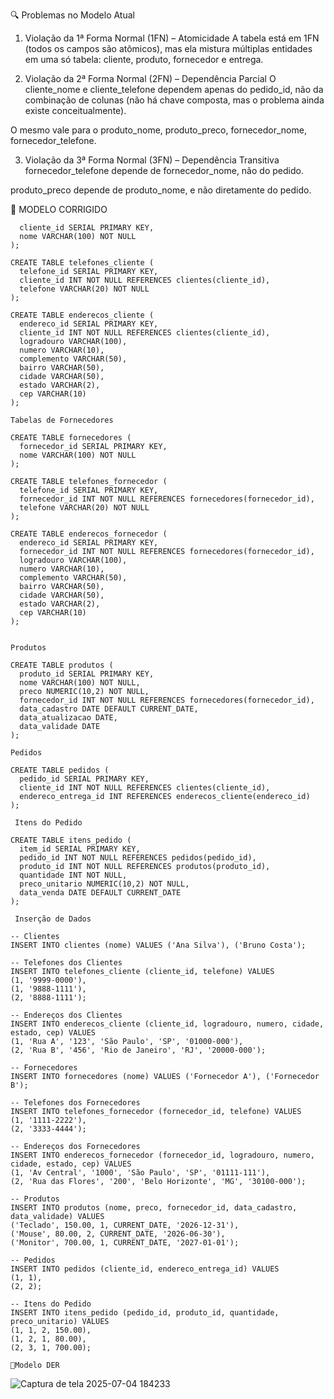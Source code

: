 
🔍 Problemas no Modelo Atual
1. Violação da 1ª Forma Normal (1FN) – Atomicidade
A tabela está em 1FN (todos os campos são atômicos), mas ela mistura múltiplas entidades em uma só tabela: cliente, produto, fornecedor e entrega.

2. Violação da 2ª Forma Normal (2FN) – Dependência Parcial
O cliente_nome e cliente_telefone dependem apenas do pedido_id, não da combinação de colunas (não há chave composta, mas o problema ainda existe conceitualmente).

O mesmo vale para o produto_nome, produto_preco, fornecedor_nome, fornecedor_telefone.

3. Violação da 3ª Forma Normal (3FN) – Dependência Transitiva
fornecedor_telefone depende de fornecedor_nome, não do pedido.

produto_preco depende de produto_nome, e não diretamente do pedido.

📁 MODELO CORRIGIDO

```sqlCREATE TABLE clientes (
  cliente_id SERIAL PRIMARY KEY,
  nome VARCHAR(100) NOT NULL
);

CREATE TABLE telefones_cliente (
  telefone_id SERIAL PRIMARY KEY,
  cliente_id INT NOT NULL REFERENCES clientes(cliente_id),
  telefone VARCHAR(20) NOT NULL
);

CREATE TABLE enderecos_cliente (
  endereco_id SERIAL PRIMARY KEY,
  cliente_id INT NOT NULL REFERENCES clientes(cliente_id),
  logradouro VARCHAR(100),
  numero VARCHAR(10),
  complemento VARCHAR(50),
  bairro VARCHAR(50),
  cidade VARCHAR(50),
  estado VARCHAR(2),
  cep VARCHAR(10)
);

Tabelas de Fornecedores

CREATE TABLE fornecedores (
  fornecedor_id SERIAL PRIMARY KEY,
  nome VARCHAR(100) NOT NULL
);

CREATE TABLE telefones_fornecedor (
  telefone_id SERIAL PRIMARY KEY,
  fornecedor_id INT NOT NULL REFERENCES fornecedores(fornecedor_id),
  telefone VARCHAR(20) NOT NULL
);

CREATE TABLE enderecos_fornecedor (
  endereco_id SERIAL PRIMARY KEY,
  fornecedor_id INT NOT NULL REFERENCES fornecedores(fornecedor_id),
  logradouro VARCHAR(100),
  numero VARCHAR(10),
  complemento VARCHAR(50),
  bairro VARCHAR(50),
  cidade VARCHAR(50),
  estado VARCHAR(2),
  cep VARCHAR(10)
);


Produtos

CREATE TABLE produtos (
  produto_id SERIAL PRIMARY KEY,
  nome VARCHAR(100) NOT NULL,
  preco NUMERIC(10,2) NOT NULL,
  fornecedor_id INT NOT NULL REFERENCES fornecedores(fornecedor_id),
  data_cadastro DATE DEFAULT CURRENT_DATE,
  data_atualizacao DATE,
  data_validade DATE
);

Pedidos

CREATE TABLE pedidos (
  pedido_id SERIAL PRIMARY KEY,
  cliente_id INT NOT NULL REFERENCES clientes(cliente_id),
  endereco_entrega_id INT REFERENCES enderecos_cliente(endereco_id)
);

 Itens do Pedido

CREATE TABLE itens_pedido (
  item_id SERIAL PRIMARY KEY,
  pedido_id INT NOT NULL REFERENCES pedidos(pedido_id),
  produto_id INT NOT NULL REFERENCES produtos(produto_id),
  quantidade INT NOT NULL,
  preco_unitario NUMERIC(10,2) NOT NULL,
  data_venda DATE DEFAULT CURRENT_DATE
);

 Inserção de Dados

-- Clientes
INSERT INTO clientes (nome) VALUES ('Ana Silva'), ('Bruno Costa');

-- Telefones dos Clientes
INSERT INTO telefones_cliente (cliente_id, telefone) VALUES
(1, '9999-0000'),
(1, '9888-1111'),
(2, '8888-1111');

-- Endereços dos Clientes
INSERT INTO enderecos_cliente (cliente_id, logradouro, numero, cidade, estado, cep) VALUES
(1, 'Rua A', '123', 'São Paulo', 'SP', '01000-000'),
(2, 'Rua B', '456', 'Rio de Janeiro', 'RJ', '20000-000');

-- Fornecedores
INSERT INTO fornecedores (nome) VALUES ('Fornecedor A'), ('Fornecedor B');

-- Telefones dos Fornecedores
INSERT INTO telefones_fornecedor (fornecedor_id, telefone) VALUES
(1, '1111-2222'),
(2, '3333-4444');

-- Endereços dos Fornecedores
INSERT INTO enderecos_fornecedor (fornecedor_id, logradouro, numero, cidade, estado, cep) VALUES
(1, 'Av Central', '1000', 'São Paulo', 'SP', '01111-111'),
(2, 'Rua das Flores', '200', 'Belo Horizonte', 'MG', '30100-000');

-- Produtos
INSERT INTO produtos (nome, preco, fornecedor_id, data_cadastro, data_validade) VALUES
('Teclado', 150.00, 1, CURRENT_DATE, '2026-12-31'),
('Mouse', 80.00, 2, CURRENT_DATE, '2026-06-30'),
('Monitor', 700.00, 1, CURRENT_DATE, '2027-01-01');

-- Pedidos
INSERT INTO pedidos (cliente_id, endereco_entrega_id) VALUES
(1, 1),
(2, 2);

-- Itens do Pedido
INSERT INTO itens_pedido (pedido_id, produto_id, quantidade, preco_unitario) VALUES
(1, 1, 2, 150.00),
(1, 2, 1, 80.00),
(2, 3, 1, 700.00);

```
	📌Modelo DER

![Captura de tela 2025-07-04 184233](https://github.com/user-attachments/assets/4dcec4fd-4e43-41da-9e23-8aa91fdb66af)

